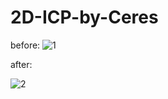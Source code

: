 # 2D-ICP-by-Ceres
before:
![1](https://user-images.githubusercontent.com/62703436/212317358-877cf27e-22f7-43c6-8f31-789e1094e567.png)

after:

![2](https://user-images.githubusercontent.com/62703436/212317375-0ee0b3b8-2ef8-4f61-bdd4-6565f28ce7c7.png)
